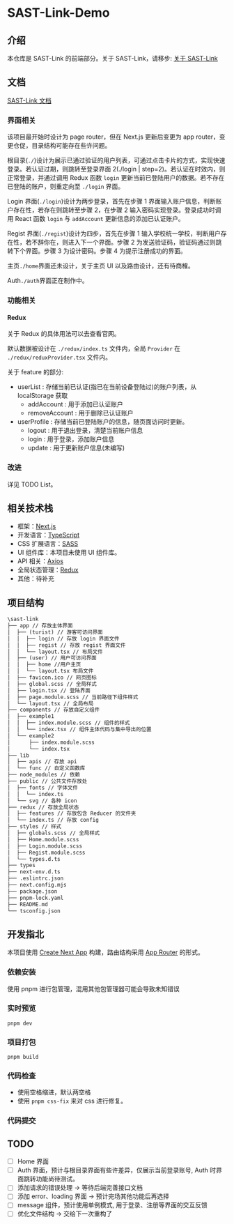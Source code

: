 # SAST-Link-Demo

## 介绍

本仓库是 SAST-Link 的前端部分。关于 SAST-Link，请移步: [关于 SAST-Link](https://njuptsast.feishu.cn/wiki/wikcnH1EW60rsChyrSxruAkXVEe)

## 文档

[SAST-Link 文档](https://njuptsast.feishu.cn/wiki/wikcnH1EW60rsChyrSxruAkXVEe)

### 界面相关

该项目最开始时设计为 page router，但在 Next.js 更新后变更为 app router，变更仓促，目录结构可能存在些许问题。

根目录(`./`)设计为展示已通过验证的用户列表，可通过点击卡片的方式，实现快速登录。若认证过期，则跳转至登录界面 2(./login | step=2)。若认证在时效内，则正常登录，并通过调用 Redux 函数 `login` 更新当前已登陆用户的数据。若不存在已登陆的账户，则重定向至 `./login` 界面。

Login 界面(`./login`)设计为两步登录，首先在步骤 1 界面输入账户信息，判断账户存在性，若存在则跳转至步骤 2，在步骤 2 输入密码实现登录。登录成功时调用 React 函数 `login` 与 `addAccount` 更新信息的添加已认证账户。

Regist 界面(`./regist`)设计为四步，首先在步骤 1 输入学校统一学校，判断用户存在性，若不辞你在，则进入下一个界面。步骤 2 为发送验证码，验证码通过则跳转下个界面。步骤 3 为设计密码。步骤 4 为提示注册成功的界面。

主页`./home`界面还未设计，关于主页 UI 以及路由设计，还有待商榷。

Auth`./auth`界面正在制作中。

### 功能相关

#### Redux

关于 Redux 的具体用法可以去查看官网。

默认数据被设计在 `./redux/index.ts` 文件内，全局 `Provider` 在 `./redux/reduxProvider.tsx` 文件内。

关于 feature 的部分:

- userList : 存储当前已认证(指已在当前设备登陆过)的账户列表，从 localStorage 获取
  - addAccount : 用于添加已认证账户
  - removeAccount : 用于删除已认证账户
- userProfile : 存储当前已登陆账户的信息，随页面访问时更新。
  - logout : 用于退出登录，清楚当前账户信息
  - login : 用于登录，添加账户信息
  - update : 用于更新账户信息(未编写)

### 改进

详见 TODO List。

## 相关技术栈

- 框架：[Next.js](https://nextjs.org/)
- 开发语言：[TypeScript](https://www.typescriptlang.org/)
- CSS 扩展语言：[SASS](https://sass-lang.com/)
- UI 组件库：本项目未使用 UI 组件库。
- API 相关：[Axios](https://axios-http.com/)
- 全局状态管理：[Redux](https://redux.js.org/)
- 其他：待补充

## 项目结构

```txt
\sast-link
├── app // 存放主体界面
│  ├── (turist) // 游客可访问界面
│  │  ├── login // 存放 login 界面文件
│  │  ├── regist // 存放 regist 界面文件
│  │  └── layout.tsx // 布局文件
│  ├── (user) // 用户可访问界面
│  │  ├── home //用户主页
│  │  └── layout.tsx 布局文件
│  ├── favicon.ico // 网页图标
│  ├── global.scss // 全局样式
│  ├── login.tsx // 登陆界面
│  ├── page.module.scss // 当前路径下组件样式
│  └── layout.tsx // 全局布局
├── components // 存放自定义组件
│  ├── example1
│  │  ├── index.module.scss // 组件的样式
│  │  └── index.tsx // 组件主体代码与集中导出的位置
│  └── example2
│      ├── index.module.scss
│      └── index.tsx
├── lib
│  ├── apis // 存放 api
│  └── func // 自定义函数库
├── node_modules // 依赖
├── public // 公共文件存放处
│  ├── fonts // 字体文件
│  │  └── index.ts
│  └── svg // 各种 icon
├── redux // 存放全局状态
│  ├── features // 存放包含 Reducer 的文件夹
│  └── index.ts // 存放 config
├── styles // 样式
│  ├── globals.scss // 全局样式
│  ├── Home.module.scss
│  ├── Login.module.scss
│  ├── Regist.module.scss
│  └── types.d.ts
├── types
├── next-env.d.ts
├── .eslintrc.json
├── next.config.mjs
├── package.json
├── pnpm-lock.yaml
├── README.md
└── tsconfig.json
```

## 开发指北

本项目使用 [Create Next App](https://nextjs.org/docs/api-reference/create-next-app) 构建，路由结构采用 [App Router](https://nextjs.org/docs/app) 的形式。

### 依赖安装

使用 pnpm 进行包管理，混用其他包管理器可能会导致未知错误

### 实时预览

```shell
pnpm dev
```

### 项目打包

```shell
pnpm build
```

### 代码检查

- 使用空格缩进，默认两空格
- 使用 `pnpm css-fix` 来对 css 进行修复。

### 代码提交

## TODO

- [ ] Home 界面
- [ ] Auth 界面，预计与根目录界面有些许差异，仅展示当前登录账号, Auth 时界面跳转功能尚待测试。
- [ ] 添加请求的错误处理 -> 等待后端完善接口文档
- [ ] 添加 error、loading 界面 -> 预计完场其他功能后再选择
- [ ] message 组件，预计使用单例模式, 用于登录、注册等界面的交互反馈
- [ ] 优化文件结构 -> 交给下一次重构了
